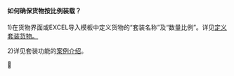 #### 如何确保货物按比例装载？

1\)在货物界面或EXCEL导入模板中定义货物的“套装名称”及“数量比例”。详见[定义套装货物。](https://doc.zhuangxiang.com/gong-neng-jie-shao/zhuang-zai-fang-an-she-ji-jie-mian/huo-wu/ding-yi-tao-zhuang-huo-wu.html)

2\)详见套装功能的[案例介绍](https://doc.zhuangxiang.com/ba-3001-zai-shi-ji-gong-zuo-zhong-de-ying-yong/53001-ru-he-an-bi-li-cheng-tao-zhuang-zai.html)。



